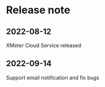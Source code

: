 # Release note

## 2022-08-12

XMeter Cloud Service released

## 2022-09-14

Support email notification and fix bugs